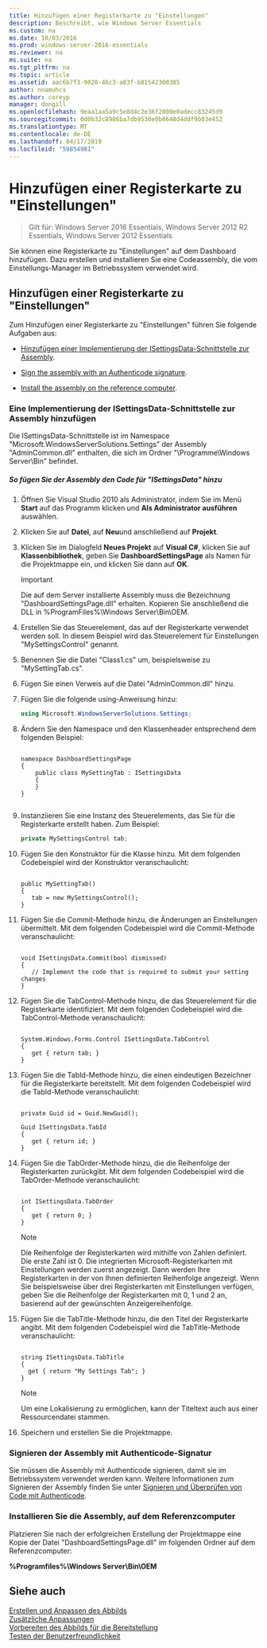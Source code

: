 ```yaml
---
title: Hinzufügen einer Registerkarte zu "Einstellungen"
description: Beschreibt, wie Windows Server Essentials
ms.custom: na
ms.date: 10/03/2016
ms.prod: windows-server-2016-essentials
ms.reviewer: na
ms.suite: na
ms.tgt_pltfrm: na
ms.topic: article
ms.assetid: aac6b7f3-9020-46c3-a83f-b81542300385
author: nnamuhcs
ms.author: coreyp
manager: dongill
ms.openlocfilehash: 9eaa1aa5a9c5e8d4c2e36f2000e0adecc83245d9
ms.sourcegitcommit: 0d0b32c8986ba7db9536e0b8648d4ddf9b03e452
ms.translationtype: MT
ms.contentlocale: de-DE
ms.lasthandoff: 04/17/2019
ms.locfileid: "59854981"
---
```

# <a name="add-a-tab-to-settings"></a>Hinzufügen einer Registerkarte zu "Einstellungen"

>Gilt für: Windows Server 2016 Essentials, Windows Server 2012 R2 Essentials, Windows Server 2012 Essentials

Sie können eine Registerkarte zu "Einstellungen" auf dem Dashboard hinzufügen. Dazu erstellen und installieren Sie eine Codeassembly, die vom Einstellungs-Manager im Betriebssystem verwendet wird.  
  
## <a name="add-a-tab-to-settings"></a>Hinzufügen einer Registerkarte zu "Einstellungen"  
 Zum Hinzufügen einer Registerkarte zu "Einstellungen" führen Sie folgende Aufgaben aus:  
  
-   [Hinzufügen einer Implementierung der ISettingsData-Schnittstelle zur Assembly](Add-a-Tab-to-Settings.md#BKMK_ISettingsData).  
  
-   [Sign the assembly with an Authenticode signature](Add-a-Tab-to-Settings.md#BKMK_SignAssembly).  
  
-   [Install the assembly on the reference computer](Add-a-Tab-to-Settings.md#BKMK_InstallAssembly).  
  
###  <a name="BKMK_ISettingsData"></a> Eine Implementierung der ISettingsData-Schnittstelle zur Assembly hinzufügen  
 Die ISettingsData-Schnittstelle ist im Namespace "Microsoft.WindowsServerSolutions.Settings" der Assembly "AdminCommon.dll" enthalten, die sich im Ordner "\Programme\Windows Server\Bin" befindet.  
  
##### <a name="to-add-the-isettingsdata-code-to-the-assembly"></a>So fügen Sie der Assembly den Code für "ISettingsData" hinzu  
  
1.  Öffnen Sie Visual Studio 2010 als Administrator, indem Sie im Menü **Start** auf das Programm klicken und **Als Administrator ausführen** auswählen.  
  
2.  Klicken Sie auf **Datei**, auf **Neu**und anschließend auf **Projekt**.  
  
3.  Klicken Sie im Dialogfeld **Neues Projekt** auf **Visual C#**, klicken Sie auf **Klassenbibliothek**, geben Sie **DashboardSettingsPage** als Namen für die Projektmappe ein, und klicken Sie dann auf **OK**.  
  
    > [!IMPORTANT]
    >  Die auf dem Server installierte Assembly muss die Bezeichnung "DashboardSettingsPage.dll" erhalten. Kopieren Sie anschließend die DLL in %ProgramFiles%\Windows Server\Bin\OEM.  
  
4.  Erstellen Sie das Steuerelement, das auf der Registerkarte verwendet werden soll. In diesem Beispiel wird das Steuerelement für Einstellungen "MySettingsControl" genannt.  
  
5.  Benennen Sie die Datei "Class1.cs" um, beispielsweise zu "MySettingTab.cs".  
  
6.  Fügen Sie einen Verweis auf die Datei "AdminCommon.dll" hinzu.  
  
7.  Fügen Sie die folgende using-Anweisung hinzu:  
  
    ```c#  
    using Microsoft.WindowsServerSolutions.Settings;  
    ```  
  
8.  Ändern Sie den Namespace und den Klassenheader entsprechend dem folgenden Beispiel:  
  
    ```  
  
    namespace DashboardSettingsPage  
    {  
        public class MySettingTab : ISettingsData  
        {  
        }  
    }  
  
    ```  
  
9. Instanziieren Sie eine Instanz des Steuerelements, das Sie für die Registerkarte erstellt haben. Zum Beispiel:  
  
    ```c#  
    private MySettingsControl tab;  
    ```  
  
10. Fügen Sie den Konstruktor für die Klasse hinzu. Mit dem folgenden Codebeispiel wird der Konstruktor veranschaulicht:  
  
    ```  
  
    public MySettingTab()  
    {  
       tab = new MySettingsControl();  
    }  
    ```  
  
11. Fügen Sie die Commit-Methode hinzu, die Änderungen an Einstellungen übermittelt. Mit dem folgenden Codebeispiel wird die Commit-Methode veranschaulicht:  
  
    ```  
  
    void ISettingsData.Commit(bool dismissed)  
    {  
       // Implement the code that is required to submit your setting changes  
    }  
    ```  
  
12. Fügen Sie die TabControl-Methode hinzu, die das Steuerelement für die Registerkarte identifiziert. Mit dem folgenden Codebeispiel wird die TabControl-Methode veranschaulicht:  
  
    ```  
  
    System.Windows.Forms.Control ISettingsData.TabControl  
    {  
       get { return tab; }  
    }  
    ```  
  
13. Fügen Sie die TabId-Methode hinzu, die einen eindeutigen Bezeichner für die Registerkarte bereitstellt. Mit dem folgenden Codebeispiel wird die TabId-Methode veranschaulicht:  
  
    ```  
  
    private Guid id = Guid.NewGuid();  
  
    Guid ISettingsData.TabId  
    {  
       get { return id; }  
    }  
    ```  
  
14. Fügen Sie die TabOrder-Methode hinzu, die die Reihenfolge der Registerkarten zurückgibt. Mit dem folgenden Codebeispiel wird die TabOrder-Methode veranschaulicht:  
  
    ```  
  
    int ISettingsData.TabOrder  
    {  
       get { return 0; }  
    }  
    ```  
  
    > [!NOTE]
    >  Die Reihenfolge der Registerkarten wird mithilfe von Zahlen definiert. Die erste Zahl ist 0. Die integrierten Microsoft-Registerkarten mit Einstellungen werden zuerst angezeigt. Dann werden Ihre Registerkarten in der von Ihnen definierten Reihenfolge angezeigt. Wenn Sie beispielsweise über drei Registerkarten mit Einstellungen verfügen, geben Sie die Reihenfolge der Registerkarten mit 0, 1 und 2 an, basierend auf der gewünschten Anzeigereihenfolge.  
  
15. Fügen Sie die TabTitle-Methode hinzu, die den Titel der Registerkarte angibt. Mit dem folgenden Codebeispiel wird die TabTitle-Methode veranschaulicht:  
  
    ```  
  
    string ISettingsData.TabTitle  
    {  
      get { return "My Settings Tab"; }  
    }  
    ```  
  
    > [!NOTE]
    >  Um eine Lokalisierung zu ermöglichen, kann der Titeltext auch aus einer Ressourcendatei stammen.  
  
16. Speichern und erstellen Sie die Projektmappe.  
  
###  <a name="BKMK_SignAssembly"></a> Signieren der Assembly mit Authenticode-Signatur  
 Sie müssen die Assembly mit Authenticode signieren, damit sie im Betriebssystem verwendet werden kann. Weitere Informationen zum Signieren der Assembly finden Sie unter [Signieren und Überprüfen von Code mit Authenticode](https://msdn.microsoft.com/library/ms537364\(VS.85\).aspx#SignCode).  
  
###  <a name="BKMK_InstallAssembly"></a> Installieren Sie die Assembly, auf dem Referenzcomputer  
 Platzieren Sie nach der erfolgreichen Erstellung der Projektmappe eine Kopie der Datei "DashboardSettingsPage.dll" im folgenden Ordner auf dem Referenzcomputer:  
  
 **%Programfiles%\Windows Server\Bin\OEM**  
  
## <a name="see-also"></a>Siehe auch  
 [Erstellen und Anpassen des Abbilds](Creating-and-Customizing-the-Image.md)   
 [Zusätzliche Anpassungen](Additional-Customizations.md)   
 [Vorbereiten des Abbilds für die Bereitstellung](Preparing-the-Image-for-Deployment.md)   
 [Testen der Benutzerfreundlichkeit](Testing-the-Customer-Experience.md)